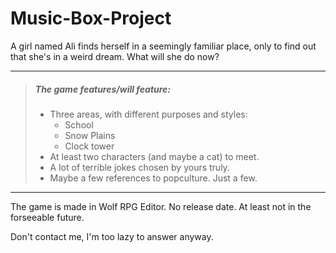 # Music-Box-Project

A girl named Ali finds herself in a seemingly familiar place, only to find out that she's in a weird dream. What will she do now?

___

> ##### The game features/will feature: 
> - Three areas, with different purposes and styles:
> 	- School
>	- Snow Plains
>	- Clock tower
> - At least two characters (and maybe a cat) to meet.
> - A lot of terrible jokes chosen by yours truly.
> - Maybe a few references to popculture. Just a few.

___

The game is made in Wolf RPG Editor. 
No release date. At least not in the forseeable future. 

Don't contact me, I'm too lazy to answer anyway.
